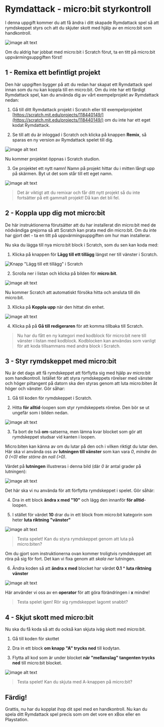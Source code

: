 # Rymdattack - micro:bit styrkontroll

I denna uppgift kommer du att få ändra i ditt skapade Rymdattack spel så att rymdskeppet
styrs och att du skjuter skott med hjälp av en micro:bit som handkontroll.

![image alt text](image_1.png)

Om du aldrig har jobbat med micro:bit i Scratch förut, ta en titt på micro:bit uppvärmingsuppgiften först!

## 1 - Remixa ett befintligt projekt

Den här uppgiften bygger på att du redan har skapat ett Rymdattack spel innan som du nu kan koppla till en micro:bit. Om du inte har ett färdigt Rymdattack spel, kan du använda dig av vårt exempelprojekt av Rymdattack nedan:

1. Gå till ditt Rymdattack projekt i Scratch eller till exempelprojektet [https://scratch.mit.edu/projects/118440149/](https://scratch.mit.edu/projects/118440149/) om du inte har ett eget kodat Rymdattack.

2. Se till att du är inloggad i Scratch och klicka på knappen **Remix**, så sparas en ny version av Rymdattack spelet till dig.

![image alt text](image_2.png)

Nu kommer projektet öppnas i Scratch studion.

3. Ge projektet ett nytt namn! Namn på projekt hittar du i mitten långt upp på skärmen. Byt ut det som står till ett eget namn.

![image alt text](image_3.png)

> Det är viktigt att du remixar och får ditt nytt projekt så du inte fortsätter på ett gammalt projekt! Då kan det bli fel.

## 2 - Koppla upp dig mot micro:bit

De här instruktionerna förutsätter att du har installerat din micro:bit med de nödvändiga grejorna så att Scratch kan prata med din micro:bit. Om du inte har gjort det - ta en titt på uppvärmingsuppgiften om hur man installerar.

Nu ska du lägga till nya micro:bit block i Scratch, som du sen kan koda med:

1. Klicka på knappen för **Lägg till ett tillägg** längst ner till vänster i Scratch.

![Knapp "Lägg till ett tillägg" i Scratch](../microbit_uppvarmning_scratch/image_2.png)

2. Scrolla ner i listan och klicka på bilden för **micro:bit**.

![image alt text](../microbit_uppvarmning_scratch/image_3.png)

Nu kommer Scratch att automatiskt försöka hitta och ansluta till din micro:bit.

3. Klicka på **Koppla upp** när den hittat din enhet.

![image alt text](../microbit_uppvarmning_scratch/image_4.png)

4. Klicka på på **Gå till redigeraren** för att komma tillbaka till Scratch.

> Nu har du fått en ny kategori med kodblock för micro:bit nere till vänster i listan med kodblock. Kodblocken kan användas som vanligt för att koda tillsammans med andra block i Scratch.


## 3 - Styr rymdskeppet med micro:bit

Nu är det dags att få rymdskeppet att förflytta sig med hjälp av micro:bit som handkontroll. Istället för att styra rymdskeppets rörelser med vänster och höger piltangent på datorn ska den styras genom att luta micro:biten åt höger och vänster. Gör såhar:

1. Gå till koden för rymdskeppet i Scratch.

2. Hitta **för alltid**-loopen som styr rymdskeppets rörelse. Den bör se ut ungefär som i bilden nedan.

![image alt text](image_4.png)

3. Ta bort de två **om**-satserna, men lämna kvar blocket som gör att rymdskeppet studsar vid kanten i loopen.

Micro:biten kan känna av om du lutar på den och i vilken riktigt du lutar den. Här ska vi använda oss av **lutningen till vänster** som kan vara *0*, *mindre än 0 (<0)* eller *större än noll (>0)*.

Värdet på **lutningen** illustreras i denna bild (där *0* är antal grader på lutningen):

![image alt text](image_5.png)

Det här ska vi nu använda för att förflytta rymdskeppet i spelet. Gör såhär:

4. Dra in ett block **ändra x med "10"** och lägg den innanför **för alltid**-loopen.

5. I stället för värdet **10** drar du in ett block from micro:bit kategorin som heter **luta riktning "vänster"**

![image alt text](image_6.png)

> Testa spelet! Kan du styra rymdskeppet genom att luta på micro:biten?

Om du gjort som instruktionerna ovan kommer troligtvis rymdskeppet att röra på sig för fort. Det kan vi fixa genom att *skala ner* lutningen.

6. Ändra koden så att **ändra x med** blocket har värdet **0.1** * **luta riktning vänster**

![image alt text](image_7.png)

Här använder vi oss av en **operator** för att göra förändringen i **x** mindre!

> Testa spelet igen! Rör sig rymdskeppet lagomt snabbt?

## 4 - Skjut skott med micro:bit

Nu ska du få koda så att du också kan skjuta iväg skott med micro:bit.

1. Gå till koden för skottet

2. Dra in ett block **om knapp "A" trycks ned** till kodytan.

3. Flytta all kod som är under blocket **när "mellanslag" tangenten trycks ned** till micro:bit blocket.

![image alt text](image_8.gif)

> Testa spelet! Kan du skjuta med A-knappen på micro:bit?

## Färdig!

Grattis, nu har du kopplat ihop dit spel med en handkontroll. Nu kan du spela ditt Rymdattack spel precis som om det vore en xBox eller en Playstation.
